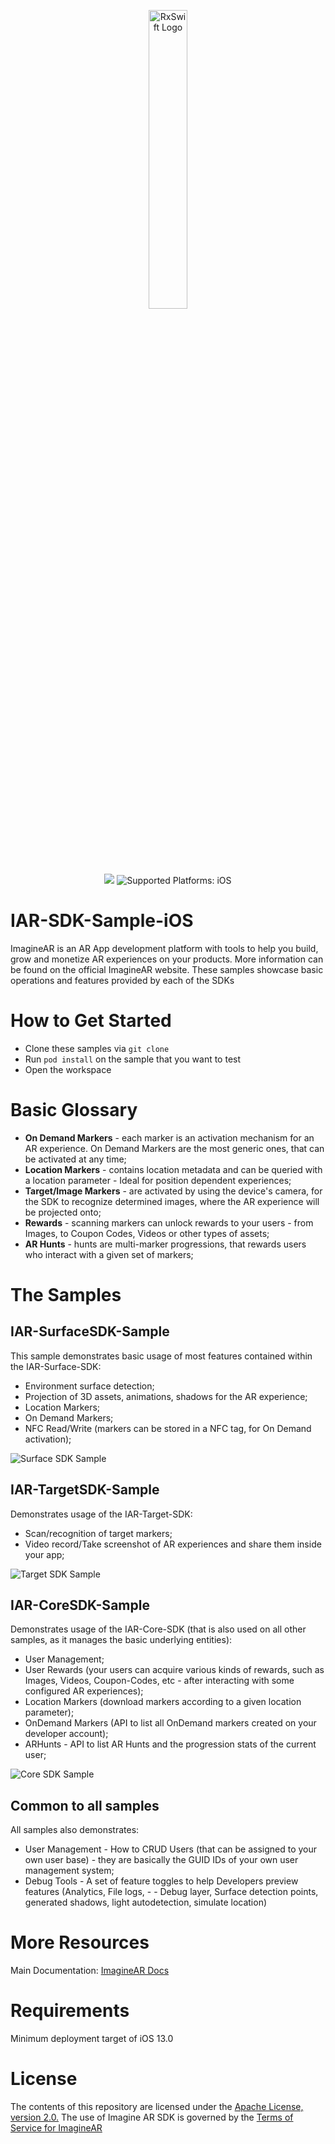 <p align="center">
<img src="img/logo.svg" width="35%" alt="RxSwift Logo" />
<br />
<br />
<a href="https://cocoapods.org/pods/ImagineAR-SDK" alt="ImagineAR-SDK on CocoaPods" title="ImagineAR-SDK on CocoaPods"><img src="img/pod.svg" /></a>
<img src="img/platform.svg" alt="Supported Platforms: iOS" />
</p>



# IAR-SDK-Sample-iOS

ImagineAR is an AR App development platform with tools to help you build, grow and monetize AR experiences on your products. More information can be found on the official ImagineAR website.
These samples showcase basic operations and features provided by each of the SDKs

# How to Get Started

- Clone these samples via `git clone`
- Run `pod install` on the sample that you want to test
- Open the workspace

# Basic Glossary

- **On Demand Markers** - each marker is an activation mechanism for an AR experience. On Demand Markers are the most generic ones, that can be activated at any time;
- **Location Markers** - contains location metadata and can be queried with a location parameter - Ideal for position dependent experiences;
- **Target/Image Markers** - are activated by using the device's camera, for the SDK to recognize determined images, where the AR experience will be projected onto;
- **Rewards** - scanning markers can unlock rewards to your users - from Images, to Coupon Codes, Videos or other types of assets;
- **AR Hunts** - hunts are multi-marker progressions, that rewards users who interact with a given set of markers;

# The Samples

## IAR-SurfaceSDK-Sample

This sample demonstrates basic usage of most features contained within the IAR-Surface-SDK:

- Environment surface detection;
- Projection of 3D assets, animations, shadows for the AR experience;
- Location Markers;
- On Demand Markers;
- NFC Read/Write (markers can be stored in a NFC tag, for On Demand activation);

![Surface SDK Sample](/img/surfaceSample.jpg)

## IAR-TargetSDK-Sample

Demonstrates usage of the IAR-Target-SDK:

- Scan/recognition of target markers;
- Video record/Take screenshot of AR experiences and share them inside your app;

![Target SDK Sample](/img/targetSample.jpg)

## IAR-CoreSDK-Sample

Demonstrates usage of the IAR-Core-SDK (that is also used on all other samples, as it manages the basic underlying entities):

- User Management;
- User Rewards (your users can acquire various kinds of rewards, such as Images, Videos, Coupon-Codes, etc - after interacting with some configured AR experiences);
- Location Markers (download markers according to a given location parameter);
- OnDemand Markers (API to list all OnDemand markers created on your developer account);
- ARHunts - API to list AR Hunts and the progression stats of the current user;

![Core SDK Sample](/img/coreSample.jpg)

## Common to all samples

All samples also demonstrates:

- User Management - How to CRUD Users (that can be assigned to your own user base) - they are basically the GUID IDs of your own user management system;
- Debug Tools - A set of feature toggles to help Developers preview features (Analytics, File logs, - - Debug layer, Surface detection points, generated shadows, light autodetection, simulate location)

# More Resources

Main Documentation: [ImagineAR Docs](https://docs.imaginear.com/)

# Requirements

Minimum deployment target of iOS 13.0

# License

The contents of this repository are licensed under the [Apache License, version 2.0.](https://www.apache.org/licenses/LICENSE-2.0)
The use of Imagine AR SDK is governed by the [Terms of Service for ImagineAR](https://imaginear.com/terms-conditions)

